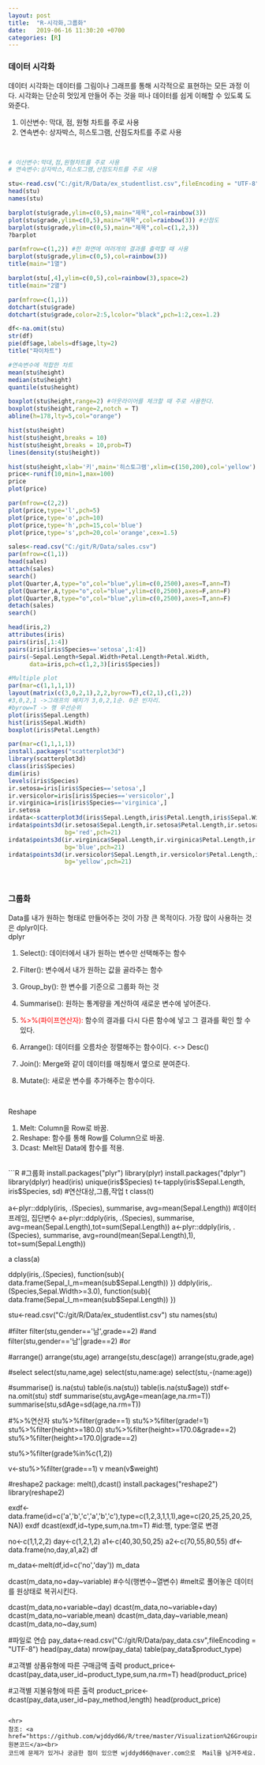 ```yaml
---
layout: post
title:  "R-시각화,그룹화"
date:   2019-06-16 11:30:20 +0700
categories: [R]
---
```


###  데이터 시각화
데이터 시각화는 데이터를 그림이나 그래프를 통해 시각적으로 표현하는 모든 과정 이다. 시각화는 단순히 멋있게 만들어 주는 것을 떠나 데이터를 쉽게 이해할 수 있도록 도와준다.  
1. 이산변수: 막대, 점, 원형 차트를 주로 사용
2. 연속변수: 상자박스, 히스토그램, 산점도차트를 주로 사용
<br>

```R
# 이산변수:막대,점,원형차트를 주로 사용
# 연속변수:상자박스,히스토그램,산점도차트를 주로 사용

stu<-read.csv("C:/git/R/Data/ex_studentlist.csv",fileEncoding = "UTF-8")
head(stu)
names(stu)

barplot(stu$grade,ylim=c(0,5),main="제목",col=rainbow(3))
plot(stu$grade,ylim=c(0,5),main="제목",col=rainbow(3)) #산점도
barplot(stu$grade,ylim=c(0,5),main="제목",col=c(1,2,3))
?barplot

par(mfrow=c(1,2)) #한 화면에 여러개의 결과를 출력할 때 사용
barplot(stu$grade,ylim=c(0,5),col=rainbow(3))
title(main="1열")

barplot(stu[,4],ylim=c(0,5),col=rainbow(3),space=2)
title(main="2열")

par(mfrow=c(1,1))
dotchart(stu$grade)
dotchart(stu$grade,color=2:5,lcolor="black",pch=1:2,cex=1.2)

df<-na.omit(stu)
str(df)
pie(df$age,labels=df$age,lty=2)
title("파이차트")

#연속변수에 적합한 차트
mean(stu$height)
median(stu$height)
quantile(stu$height)

boxplot(stu$height,range=2) #아웃라이어를 체크할 때 주로 사용한다.
boxplot(stu$height,range=2,notch = T)
abline(h=178,lty=5,col="orange")

hist(stu$height)
hist(stu$height,breaks = 10)
hist(stu$height,breaks = 10,prob=T)
lines(density(stu$height))

hist(stu$height,xlab='키',main='히스토그램',xlim=c(150,200),col='yellow')
price<-runif(10,min=1,max=100)
price
plot(price)

par(mfrow=c(2,2))
plot(price,type='l',pch=5)
plot(price,type='o',pch=10)
plot(price,type='h',pch=15,col='blue')
plot(price,type='s',pch=20,col='orange',cex=1.5)

sales<-read.csv("C:/git/R/Data/sales.csv")
par(mfrow=c(1,1))
head(sales)
attach(sales)
search()
plot(Quarter,A,type="o",col="blue",ylim=c(0,2500),axes=T,ann=T)
plot(Quarter,A,type="o",col="blue",ylim=c(0,2500),axes=F,ann=F)
plot(Quarter,B,type="o",col="blue",ylim=c(0,2500),axes=T,ann=F)
detach(sales)
search()

head(iris,2)    
attributes(iris)
pairs(iris[,1:4])
pairs(iris[iris$Species=='setosa',1:4])
pairs(~Sepal.Length+Sepal.Width+Petal.Length+Petal.Width,
      data=iris,pch=c(1,2,3)[iris$Species])

#Multiple plot
par(mar=c(1,1,1,1))
layout(matrix(c(3,0,2,1),2,2,byrow=T),c(2,1),c(1,2)) 
#3,0,2,1 ->그래프의 배치가 3,0,2,1순. 0은 빈자리.
#byrow=T -> 행 우선순위 
plot(iris$Sepal.Length)
hist(iris$Sepal.Width)
boxplot(iris$Petal.Length)

par(mar=c(1,1,1,1))
install.packages("scatterplot3d")
library(scatterplot3d)
class(iris$Species)
dim(iris)
levels(iris$Species)
ir.setosa=iris[iris$Species=='setosa',]
ir.versicolor=iris[iris$Species=='versicolor',]
ir.virginica=iris[iris$Species=='virginica',]
ir.setosa
irdata<-scatterplot3d(iris$Sepal.Length,iris$Petal.Length,iris$Sepal.Width,type='n')
irdata$points3d(ir.setosa$Sepal.Length,ir.setosa$Petal.Length,ir.setosa$Sepal.Width,
                bg='red',pch=21)
irdata$points3d(ir.virginica$Sepal.Length,ir.virginica$Petal.Length,ir.virginica$Sepal.Width,
                bg='blue',pch=21)
irdata$points3d(ir.versicolor$Sepal.Length,ir.versicolor$Petal.Length,ir.versicolor$Sepal.Width,
                bg='yellow',pch=21)
```
<br>

###  그룹화
Data를 내가 원하는 형태로 만들어주는 것이 가장 큰 목적이다.  가장 많이 사용하는 것은 dplyr이다.  
dplyr

1. Select(): 데이터에서 내가 원하는 변수만 선택해주는 함수

2. Filter(): 변수에서 내가 원하는 값을 골라주는 함수

3. Group_by(): 한 변수를 기준으로 그룹화 하는 것

4. Summarise(): 원하는 통계량을 계산하여 새로운 변수에 넣어준다.

5. <span style ="color: red">%>%(파이프연산자):</span> 함수의 결과를 다시 다른 함수에 넣고 그 결과를 확인 할 수 있다.

6. Arrange(): 데이터를 오름차순 정렬해주는 함수이다. <-> Desc()

7. Join(): Merge와 같이 데이터를 매칭해서 옆으로 분여준다.

8. Mutate(): 새로운 변수를 추가해주는 함수이다.

<br>

Reshape
1. Melt: Column을 Row로 바꿈.
2. Reshape: 함수를 통해 Row를 Column으로 바꿈.
3. Dcast: Melt된 Data에 함수를 적용.

<br>
```R
#그룹화
install.packages("plyr")
library(plyr)
install.packages("dplyr")
library(dplyr)
head(iris)
unique(iris$Species)
t<-tapply(iris$Sepal.Length, iris$Species, sd) #연산대상,그룹,작업
t
class(t)

a<-plyr::ddply(iris, .(Species), summarise, avg=mean(Sepal.Length)) #데이터프레임, 집단변수
a<-plyr::ddply(iris, .(Species), summarise, avg=mean(Sepal.Length),tot=sum(Sepal.Length))
a<-plyr::ddply(iris, .(Species), summarise, avg=round(mean(Sepal.Length),1),
               tot=sum(Sepal.Length))

a
class(a)

ddply(iris,.(Species),
      function(sub){
        data.frame(Sepal_l_m=mean(sub$Sepal.Length))
      })
ddply(iris,.(Species,Sepal.Width>=3.0),
      function(sub){
        data.frame(Sepal_l_m=mean(sub$Sepal.Length))
      })

stu<-read.csv("C:/git/R/Data/ex_studentlist.csv")
stu
names(stu)

#filter
filter(stu,gender=='남',grade==2) #and
filter(stu,gender=='남'|grade==2) #or

#arrange()
arrange(stu,age)
arrange(stu,desc(age))
arrange(stu,grade,age)

#select
select(stu,name,age)
select(stu,name:age)
select(stu,-(name:age))

#summarise()
is.na(stu)
table(is.na(stu))
table(is.na(stu$age))
stdf<-na.omit(stu)
stdf
summarise(stu,avgAge=mean(age,na.rm=T))
summarise(stu,sdAge=sd(age,na.rm=T))

#%>%연산자
stu%>%filter(grade==1)
stu%>%filter(grade!=1)
stu%>%filter(height>=180.0)
stu%>%filter(height>=170.0&grade==2)
stu%>%filter(height>=170.0|grade==2)

stu%>%filter(grade%in%c(1,2))

v<-stu%>%filter(grade==1)
v
mean(v$weight)

#reshape2 package: melt(),dcast()
install.packages("reshape2")
library(reshape2)

exdf<-data.frame(id=c('a','b','c','a','b','c'),type=c(1,2,3,1,1,1),age=c(20,25,25,20,25,NA))
exdf
dcast(exdf,id~type,sum,na.tm=T) #id:행, type:열로 변경

no<-c(1,1,2,2)
day<-c(1,2,1,2)
a1<-c(40,30,50,25)
a2<-c(70,55,80,55)
df<-data.frame(no,day,a1,a2)
df

m_data<-melt(df,id=c('no','day'))
m_data

dcast(m_data,no+day~variable) #수식(행변수~열변수)
#melt로 풀어놓은 데이터를 원상태로 복귀시킨다.

dcast(m_data,no+variable~day)
dcast(m_data,no~variable+day)
dcast(m_data,no~variable,mean)
dcast(m_data,day~variable,mean)
dcast(m_data,no~day,sum)

#파일로 연습
pay_data<-read.csv("C:/git/R/Data/pay_data.csv",fileEncoding = "UTF-8")
head(pay_data)
nrow(pay_data)
table(pay_data$product_type)      

#고객별 상품유형에 따른 구매금액 출력
product_price<-dcast(pay_data,user_id~product_type,sum,na.rm=T)
head(product_price)

#고객별 지불유형에 따른 출력
product_price<-dcast(pay_data,user_id~pay_method,length)
head(product_price)
```

<hr>
참조: <a href="https://github.com/wjddyd66/R/tree/master/Visualization%26Grouping">원본코드</a><br>
코드에 문제가 있거나 궁금한 점이 있으면 wjddyd66@naver.com으로  Mail을 남겨주세요.